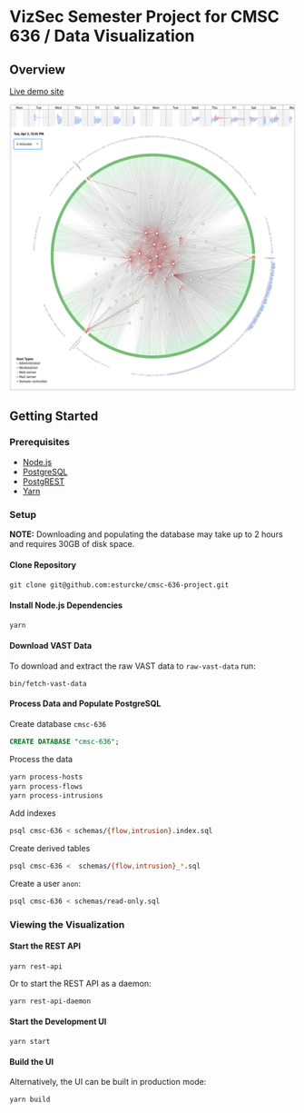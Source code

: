 # VizSec Semester Project for CMSC 636 / Data Visualization

## Overview

[Live demo site](http://maiholz.org)

![Screen shot](screen-shot.png)

## Getting Started

### Prerequisites

  - [Node.js](https://nodejs.org/en/)
  - [PostgreSQL](https://www.postgresql.org)
  - [PostgREST](http://postgrest.com/)
  - [Yarn](https://yarnpkg.com/)

### Setup

**NOTE:** Downloading and populating the database may take up to 2 hours and requires 30GB of disk space.

#### Clone Repository

```
git clone git@github.com:esturcke/cmsc-636-project.git
```

#### Install Node.js Dependencies

```
yarn
```

#### Download VAST Data

To download and extract the raw VAST data to `raw-vast-data` run:

```
bin/fetch-vast-data
```

#### Process Data and Populate PostgreSQL

Create database `cmsc-636`

```sql
CREATE DATABASE "cmsc-636";
```

Process the data

```bash
yarn process-hosts
yarn process-flows
yarn process-intrusions
```

Add indexes

```bash
psql cmsc-636 < schemas/{flow,intrusion}.index.sql
```

Create derived tables

```bash
psql cmsc-636 <  schemas/{flow,intrusion}_*.sql
```

Create a user `anon`:

```bash
psql cmsc-636 < schemas/read-only.sql
```

### Viewing the Visualization

#### Start the REST API

```
yarn rest-api
```

Or to start the REST API as a daemon:

```
yarn rest-api-daemon
```

#### Start the Development UI

```
yarn start
```

#### Build the UI

Alternatively, the UI can be built in production mode:

```
yarn build
```
